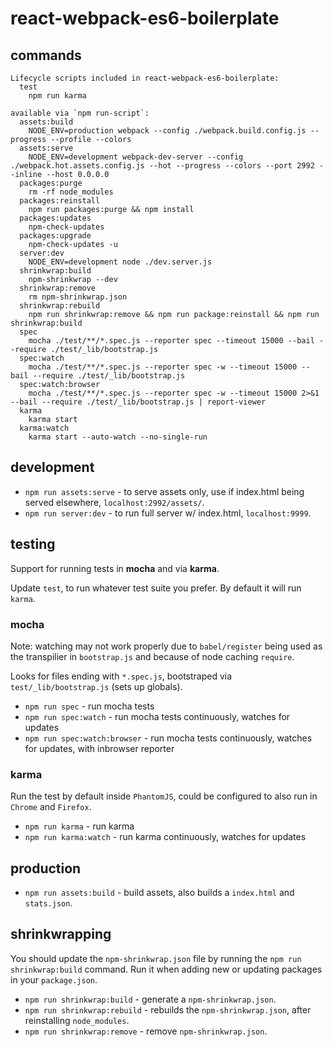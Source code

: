 # react-webpack-es6-boilerplate

## commands

```
Lifecycle scripts included in react-webpack-es6-boilerplate:
  test
    npm run karma

available via `npm run-script`:
  assets:build
    NODE_ENV=production webpack --config ./webpack.build.config.js --progress --profile --colors
  assets:serve
    NODE_ENV=development webpack-dev-server --config ./webpack.hot.assets.config.js --hot --progress --colors --port 2992 --inline --host 0.0.0.0
  packages:purge
    rm -rf node_modules
  packages:reinstall
    npm run packages:purge && npm install
  packages:updates
    npm-check-updates
  packages:upgrade
    npm-check-updates -u
  server:dev
    NODE_ENV=development node ./dev.server.js
  shrinkwrap:build
    npm-shrinkwrap --dev
  shrinkwrap:remove
    rm npm-shrinkwrap.json
  shrinkwrap:rebuild
    npm run shrinkwrap:remove && npm run package:reinstall && npm run shrinkwrap:build
  spec
    mocha ./test/**/*.spec.js --reporter spec --timeout 15000 --bail --require ./test/_lib/bootstrap.js
  spec:watch
    mocha ./test/**/*.spec.js --reporter spec -w --timeout 15000 --bail --require ./test/_lib/bootstrap.js
  spec:watch:browser
    mocha ./test/**/*.spec.js --reporter spec -w --timeout 15000 2>&1 --bail --require ./test/_lib/bootstrap.js | report-viewer
  karma
    karma start
  karma:watch
    karma start --auto-watch --no-single-run
```

## development

- `npm run assets:serve` - to serve assets only, use if index.html being served elsewhere, `localhost:2992/assets/`.
- `npm run server:dev` - to run full server w/ index.html, `localhost:9999`.

## testing

Support for running tests in **mocha** and via **karma**.

Update `test`, to run whatever test suite you prefer. By default it will run `karma`.

### mocha

Note: watching may not work properly due to `babel/register` being used as the transpilier in `bootstrap.js` and because of node caching `require`.

Looks for files ending with `*.spec.js`, bootstraped via `test/_lib/bootstrap.js` (sets up globals).

- `npm run spec` - run mocha tests
- `npm run spec:watch` - run mocha tests continuously, watches for updates
- `npm run spec:watch:browser` - run mocha tests continuously, watches for updates, with inbrowser reporter

### karma

Run the test by default inside `PhantomJS`, could be configured to also run in `Chrome` and `Firefox`.

- `npm run karma` - run karma
- `npm run karma:watch` - run karma continuously, watches for updates

## production

- `npm run assets:build` - build assets, also builds a `index.html` and `stats.json`.

## shrinkwrapping

You should update the `npm-shrinkwrap.json` file by running the `npm run shrinkwrap:build` command. Run it when adding new or updating packages in your `package.json`.

- `npm run shrinkwrap:build` - generate a `npm-shrinkwrap.json`.
- `npm run shrinkwrap:rebuild` - rebuilds the `npm-shrinkwrap.json`, after reinstalling `node_modules`.
- `npm run shrinkwrap:remove` - remove `npm-shrinkwrap.json`.

